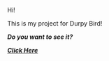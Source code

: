 Hi!

This is my project for Durpy Bird!

**_Do you want to see it?_**

[**_Click Here_**](https://akkified.github.io/coursera-test/site/Games/DurpyBird/index.html)

